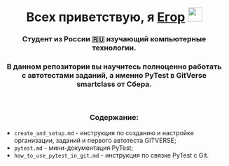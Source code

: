 <h1 align="center">Всех приветствую, я <a href="https://kluchegor.ru/" target="_blank">Егор</a> 
<img src="https://github.com/blackcater/blackcater/raw/main/images/Hi.gif" height="32"/></h1>
<h3 align="center">Студент  из России 🇷🇺 изучающий компьютерные технологии.</h3>
<h3 align="center">В данном репозитории вы научитесь полноценно работать с автотестами заданий, а именно PyTest в GitVerse smartclass от Сбера.</h3>
</br>
<h3 align="center">Содержание:</h3>

- `create_and_setup.md` - инструкция по созданию и настройке организации, заданий и первого автотеста GITVERSE;
- `pytest.md` - мини-документация PyTest;
- `how_to_use_pytest_in_git.md` - инструкция по связке PyTest с Git.
